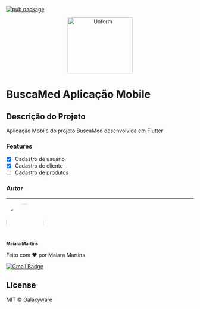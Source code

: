 [![pub package](https://img.shields.io/pub/v/flutter_modular.svg)](https://pub.dev/packages/flutter_modular) 

<p align="center">
  <img src="https://storage.googleapis.com/golden-wind/unform/unform.svg" height="150" width="175" alt="Unform" />
</p>

# BuscaMed Aplicação Mobile

## Descrição do Projeto
Aplicação Mobile do projeto BuscaMed desenvolvida em Flutter

### Features

- [x] Cadastro de usuário
- [x] Cadastro de cliente
- [ ] Cadastro de produtos

### Autor
---

<a href="https://blog.rocketseat.com.br/author/thiago/">
 <img style="border-radius: 50%;" src="https://avatars3.githubusercontent.com/u/380327?s=460&u=61b426b901b8fe02e12019b1fdb67bf0072d4f00&v=4" width="100px;" alt=""/>
 <br />
 <sub><b>Maiara Martins</b></sub></a>

Feito com ❤️ por Maiara Martins

[![Gmail Badge](https://img.shields.io/badge/-tgmarinho@gmail.com-c14438?style=flat-square&logo=Gmail&logoColor=white&link=mailto:tgmarinho@gmail.com)](mailto:maiaramartins093@gmail.com)

## License

MIT © [Galaxyware](https://github.com/MaiaraM)
